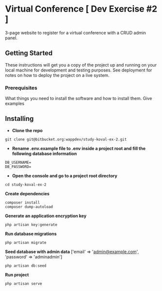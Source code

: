 # Virtual Conference [ Dev Exercise #2 ] 

3-page website to register for a virtual conference with a CRUD admin panel. 

## Getting Started
These instructions will get you a copy of the project up and running on your local machine for development and testing purposes. See deployment for notes on how to deploy the project on a live system.

### Prerequisites
What things you need to install the software and how to install them.
Give examples

## Installing
- **Clone the repo**
```
git clone git@bitbucket.org:wappdev/study-koval-ex-2.git
```

- **Rename .env.example file to .env inside a project root and fill the following database information** 
```
DB_USERNAME= 
DB_PASSWORD= 
```

- **Open the console and go to a project root directory**
```
cd study-koval-ex-2
```

**Create dependencies**
```
composer install
composer dump-autoload
```

**Generate an application encryption key** 
```
php artisan key:generate
```

**Run database migrations** 
```
php artisan migrate
```

**Seed database with admin data** ['email' => 'admin@example.com', 'password' => 'adminadmin']
```
php artisan db:seed
```

**Run project**
```
php artisan serve
```
